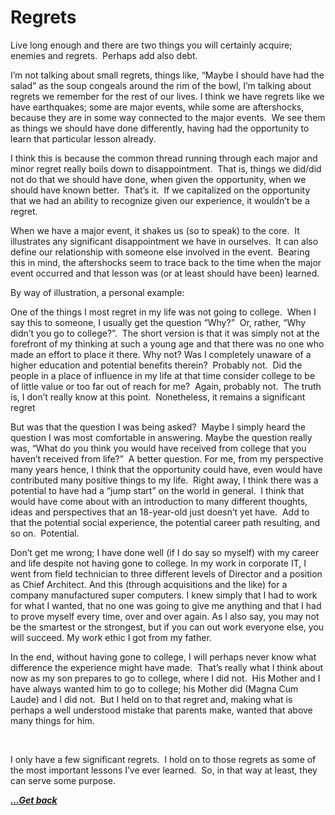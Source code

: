 # Regrets

Live long enough and there are two things you will certainly acquire; enemies and regrets.  Perhaps add also debt.

I&#8217;m not talking about small regrets, things like, &#8220;Maybe I should have had the salad&#8221; as the soup congeals around the rim of the bowl, I&#8217;m talking about regrets we remember for the rest of our lives. I think we have regrets like we have earthquakes; some are major events, while some are aftershocks, because they are in some way connected to the major events.  We see them as things we should have done differently, having had the opportunity to learn that particular lesson already.

I think this is because the common thread running through each major and minor regret really boils down to disappointment.&nbsp; That is, things we did/did not do that we should have done, when given the opportunity, when we should have known better.&nbsp; That&#8217;s it.&nbsp; If we capitalized on the opportunity that we had an ability to recognize given our experience, it wouldn&#8217;t be a regret.&nbsp;&nbsp;&nbsp; 

When we have a major event, it shakes us (so to speak) to the core.&nbsp; It illustrates any significant disappointment we have in ourselves.&nbsp; It can also define our relationship with someone else involved in the event.&nbsp; Bearing this in mind, the aftershocks seem to trace back to the time when the major event occurred and that lesson was (or at least should have been) learned.

By way of illustration, a personal example:

One of the things I most regret in my life was not going to college.  When I say this to someone, I usually get the question &#8220;Why?&#8221;  Or, rather, &#8220;Why didn&#8217;t you go to college?&#8221;.  The short version is that it was simply not at the forefront of my thinking at such a young age and that there was no one who made an effort to place it there. Why not? Was I completely unaware of a higher education and potential benefits therein?  Probably not.  Did the people in a place of influence in my life at that time consider college to be of little value or too far out of reach for me?  Again, probably not.  The truth is, I don&#8217;t really know at this point.  Nonetheless, it remains a significant regret

But was that the question I was being asked?  Maybe I simply heard the question I was most comfortable in answering. Maybe the question really was, &#8220;What do you think you would have received from college that you haven&#8217;t received from life?&#8221;  A better question. For me, from my perspective many years hence, I think that the opportunity could have, even would have contributed many positive things to my life.  Right away, I think there was a potential to have had a &#8220;jump start&#8221; on the world in general.  I think that would have come about with an introduction to many different thoughts, ideas and perspectives that an 18-year-old just doesn&#8217;t yet have.  Add to that the potential social experience, the potential career path resulting, and so on.  Potential.  

Don&#8217;t get me wrong; I have done well (if I do say so myself) with my career and life despite not having gone to college. In my work in corporate IT, I went from field technician to three different levels of Director and a position as Chief Architect. And this (through acquisitions and the like) for a company manufactured super computers. I knew simply that I had to work for what I wanted, that no one was going to give me anything and that I had to prove myself every time, over and over again. As I also say, you may not be the smartest or the strongest, but if you can out work everyone else, you will succeed. My work ethic I got from my father.

In the end, without having gone to college, I will perhaps never know what difference the experience might have made.  That&#8217;s really what I think about now as my son prepares to go to college, where I did not.  His Mother and I have always wanted him to go to college; his Mother did (Magna Cum Laude) and I did not.  But I held on to that regret and, making what is perhaps a well understood mistake that parents make, wanted that above many things for him.

<!--EndFragment-->

 

I only have a few significant regrets.&nbsp; I hold on to those regrets as some of the most important lessons I&#8217;ve ever learned.&nbsp; So, in that way at least, they can serve some purpose.

[***...Get back***](..)
